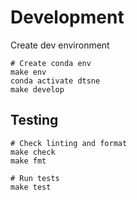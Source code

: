 # Development

Create dev environment

```
# Create conda env
make env
conda activate dtsne
make develop
```

## Testing

```
# Check linting and format
make check
make fmt

# Run tests
make test
```
